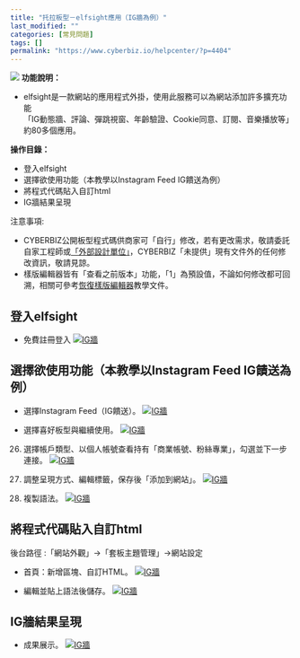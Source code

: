 ```yaml
---
title: "托拉板型－elfsight應用（IG牆為例）"
last_modified: ""
categories: [常見問題]
tags: []
permalink: "https://www.cyberbiz.io/helpcenter/?p=4404"
---
```


![](https://www.cyberbiz.io/support/wp-content/uploads/2021/08/全版本.png)
**功能說明：**  

* elfsight是一款網站的應用程式外掛，使用此服務可以為網站添加許多擴充功能  
「IG動態牆、評論、彈跳視窗、年齡驗證、Cookie同意、訂閱、音樂播放等」約80多個應用。

**操作目錄：**

* 登入elfsight
* 選擇欲使用功能（本教學以Instagram Feed IG饋送為例）
* 將程式代碼貼入自訂html
* IG牆結果呈現

注意事項:  

* CYBERBIZ公開板型程式碼供商家可「自行」修改，若有更改需求，敬請委託自家工程師或[「外部設計單位」](https://forms.zohopublic.com/mmcyberbiz/form/Untitled6/formperma/GH2VhOn36W5ZHXJcHiSLpuwS_4Vef-arjktpJ0VT_Y0)，CYBERBIZ「未提供」現有文件外的任何修改資訊，敬請見諒。
* 樣版編輯器皆有「查看之前版本」功能，「1」為預設值，不論如何修改都可回溯，相關可參考[恢復樣版編輯器](https://www.cyberbiz.io/support/?p=16146)教學文件。

## 登入elfsight

* 免費註冊登入
[![IG牆](https://www.cyberbiz.io/support/wp-content/uploads/IG牆1.png)](https://www.cyberbiz.io/support/wp-content/uploads/IG牆1.png)  

## 選擇欲使用功能（本教學以Instagram Feed IG饋送為例）

* 選擇Instagram Feed（IG饋送）。
[![IG牆](https://www.cyberbiz.io/support/wp-content/uploads/IG牆2.png)](https://www.cyberbiz.io/support/wp-content/uploads/IG牆2.png)  

* 選擇喜好板型與繼續使用。
[![IG牆](https://www.cyberbiz.io/support/wp-content/uploads/IG牆3.png)](https://www.cyberbiz.io/support/wp-content/uploads/IG牆3.png)  

26. 選擇帳戶類型、以個人帳號查看持有「商業帳號、粉絲專業」，勾選並下一步連接。
[![IG牆](https://www.cyberbiz.io/support/wp-content/uploads/IG牆4.png)](https://www.cyberbiz.io/support/wp-content/uploads/IG牆4.png)  

27. 調整呈現方式、編輯標籤，保存後「添加到網站」。
[![IG牆](https://www.cyberbiz.io/support/wp-content/uploads/IG牆5.png)](https://www.cyberbiz.io/support/wp-content/uploads/IG牆5.png)  

28. 複製語法。
[![IG牆](https://www.cyberbiz.io/support/wp-content/uploads/IG牆6.png)](https://www.cyberbiz.io/support/wp-content/uploads/IG牆6.png)  

## 將程式代碼貼入自訂html

後台路徑 :「網站外觀」→「套板主題管理」→網站設定  


* 首頁：新增區塊、自訂HTML。
[![IG牆](https://www.cyberbiz.io/support/wp-content/uploads/IG牆7.png)](https://www.cyberbiz.io/support/wp-content/uploads/IG牆7.png)  

* 編輯並貼上語法後儲存。
[![IG牆](https://www.cyberbiz.io/support/wp-content/uploads/IG牆8.png)](https://www.cyberbiz.io/support/wp-content/uploads/IG牆8.png)  

## IG牆結果呈現

* 成果展示。
[![IG牆](https://www.cyberbiz.io/support/wp-content/uploads/IG牆9.png)](https://www.cyberbiz.io/support/wp-content/uploads/IG牆9.png)  

